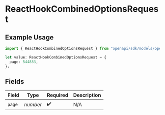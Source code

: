 # ReactHookCombinedOptionsRequest

## Example Usage

```typescript
import { ReactHookCombinedOptionsRequest } from "openapi/sdk/models/operations";

let value: ReactHookCombinedOptionsRequest = {
  page: 544883,
};
```

## Fields

| Field              | Type               | Required           | Description        |
| ------------------ | ------------------ | ------------------ | ------------------ |
| `page`             | *number*           | :heavy_check_mark: | N/A                |